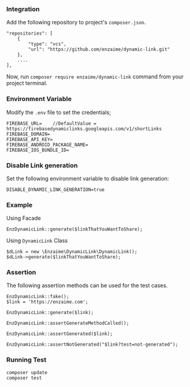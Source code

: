### Integration

Add the following repository to project's `composer.json`.

    "repositories": [
        {
            "type": "vcs",
            "url": "https://github.com/enzaime/dynamic-link.git"
        },
        ....
    ],

Now, run `composer require enzaime/dynamic-link` command from your project terminal.

### Environment Variable

Modify the `.env` file to set the credentials;

    FIREBASE_URL=    //DefaultValue = https://firebasedynamiclinks.googleapis.com/v1/shortLinks
    FIREBASE_DOMAIN=
    FIREBASE_API_KEY=
    FIREBASE_ANDROID_PACKAGE_NAME=
    FIREBASE_IOS_BUNDLE_ID=

### Disable Link generation
Set the following environment variable to disable link generation:

    DISABLE_DYNAMIC_LINK_GENERATION=true
    

### Example

Using Facade

    EnzDynamicLink::generate($linkThatYouWantToShare);

Using `DynamicLink` Class

    $dLink = new \Enzaime\DynamicLink\DynamicLink();
    $dLink->generate($linkThatYouWantToShare);

### Assertion

The following assertion methods can be used for the test cases.

    EnzDynamicLink::fake();
    $link = 'https://enzaime.com';

    EnzDynamicLink::generate($link);
    
    EnzDynamicLink::assertGenerateMethodCalled();

    EnzDynamicLink::assertGenerated($link);
    
    EnzDynamicLink::assertNotGenerated("$link?test=not-generated");

### Running Test

    composer update
    composer test
